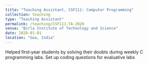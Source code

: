 ```yaml
---
title: "Teaching Assistant, CSF111: Computer Programming"
collection: teaching
type: "Teaching Assistant"
permalink: /teaching/CSF111-TA-2020
venue: "Birla Institute of Technology and Science"
date: 2020-01-01
location: "Goa, India"
---
```


Helped first‑year students by solving their doubts during weekly C programming labs.
Set up coding questions for evaluative labs

